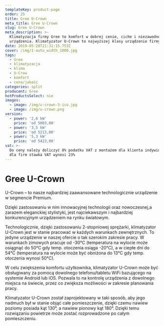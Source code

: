 ```yaml
---
templateKey: product-page
order: 25
title: Gree U-Crown
meta_title: Gree U-Crown
slug: Gree U-Crown
meta_description: >-
  Klimatyzacja firmy Gree to komfort w dobrej cenie, ciche i niezawodne
  urządzenia. Klimatyzator U-Crown to najwyższej klasy urządzenie firmy Gree.
date: 2019-05-28T21:31:15.753Z
cover: /img/1-auto_width_1000.jpg
tags:
  - Gree
  - klimatyzacja
  - klima
  - U-Crow
  - komfort
  - cena/jakość
categories: split
producent: Gree
hotProductsSelect: nie
images:
  - image: /img/u-crown-3-ico.jpg
  - image: /img/u-crown.png
version:
  - power: '2,6 kW'
    price: 'od 5003,00'
  - power: '3,5 kW'
    price: 'od 5213,00'
  - power: '5,3 kW'
    price: 'od 5423,00'
vat: >-
  Do ceny należy doliczyć 8% podatku VAT z montażem dla klienta indywidualnego,
  dla firm stawka VAT wynosi 23%
---
```

# Gree U-Crown

U-Crown – to nasze najbardziej zaawansowane technologicznie urządzenie w segmencie Premium.

Dzięki zastosowaniu w nim innowacyjnej technologii oraz nowoczesnej,a zarazem eleganckiej stylistyki, jest najciekawszym i najbardziej konkurencyjnym urządzeniem na rynku światowym.

Technologicznie, dzięki zastosowaniu 2-stopniowej sprężarki, klimatyzator U-Crown jest w stanie pracować w każdych warunkach zewnętrznych. To jedyne urządzenie w naszej ofercie o tak szerokim zakresie pracy. W warunkach zimowych pracuje od -30°C (temperatura na wylocie może osiągnąć do 50°C gdy temp. otoczenia osiąga -20°C), a w ciepłe dni do 54°C (temperatura na wylocie może być obniżona do 13°C gdy temp. otoczenia wynosi 50°C).

W celu zwiększenia komfortu użytkownika, klimatyzator U-Crown może być obsługiwany za pomocą dowolnego telefonu/tabletu WiFi bazującego na systemie Android lub iOS. Pozwala to na kontrolę urządzenia z dowolnego miejsca na świecie, przez co zwiększa możliwości w zakresie planowania pracy.

Klimatyzator U-Crown został zaprojektowany w taki sposób, aby jego nadmuch był w stanie objąć całe pomieszczenie, dzięki czemu nawiew poziomy posiada kąt 130°, a nawiew pionowy kąt 180°. Dzięki temu rozwiązaniu powietrze może zostać rozprowadzone po całym pomieszczeniu.
